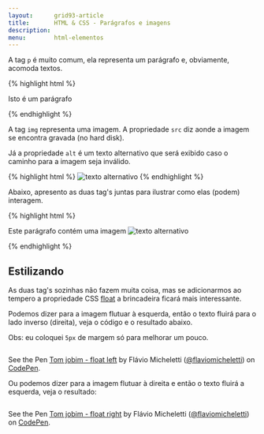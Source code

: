 ```yaml
---
layout:      grid93-article
title:       HTML & CSS - Parágrafos e imagens 
description:
menu:        html-elementos  
---
```


A tag `p` é muito comum, ela representa um parágrafo e, obviamente, acomoda textos.

{% highlight html %}
<p>Isto é um parágrafo</p>
{% endhighlight %}


A tag `img` representa uma imagem. A propriedade `src` diz aonde a imagem se encontra gravada (no hard disk).

Já a propriedade `alt` é um texto alternativo que será exibido caso o caminho para a imagem seja inválido.

{% highlight html %}
<img src="imagem.png" alt="texto alternativo" />
{% endhighlight %}

Abaixo, apresento as duas tag's juntas para ilustrar como elas (podem) interagem.

{% highlight html %}
<p>
    Este parágrafo contém uma imagem
    <img src="imagem.png" alt="texto alternativo" />
</p>
{% endhighlight %}




Estilizando
---

As duas tag's sozinhas não fazem muita coisa, mas se adicionarmos ao tempero a propriedade CSS [float](/html-css/float/)
a brincadeira ficará mais interessante.

Podemos dizer para a imagem flutuar à esquerda, então o texto fluirá para o lado inverso (direita), veja o código e o 
resultado abaixo.

Obs: eu coloquei `5px` de margem só para melhorar um pouco.


<div data-height="428" data-theme-id="2897" data-slug-hash="eIJDv" data-default-tab="null" data-user="flaviomicheletti" class='codepen'><pre><code></code></pre>
<p>See the Pen <a href='http://codepen.io/flaviomicheletti/pen/eIJDv/'>Tom jobim - float left</a> by Flávio Micheletti (<a href='http://codepen.io/flaviomicheletti'>@flaviomicheletti</a>) on <a href='http://codepen.io'>CodePen</a>.</p>
</div><script async src="//codepen.io/assets/embed/ei.js"></script>


Ou podemos dizer para a imagem flutuar à direita e então o texto fluirá a esquerda, veja o resultado:

<div data-height="457" data-theme-id="2897" data-slug-hash="fIqtC" data-default-tab="null" data-user="flaviomicheletti" class='codepen'><pre><code></code></pre>
<p>See the Pen <a href='http://codepen.io/flaviomicheletti/pen/fIqtC/'>Tom jobim - float right</a> by Flávio Micheletti (<a href='http://codepen.io/flaviomicheletti'>@flaviomicheletti</a>) on <a href='http://codepen.io'>CodePen</a>.</p>
</div><script async src="//codepen.io/assets/embed/ei.js"></script>
